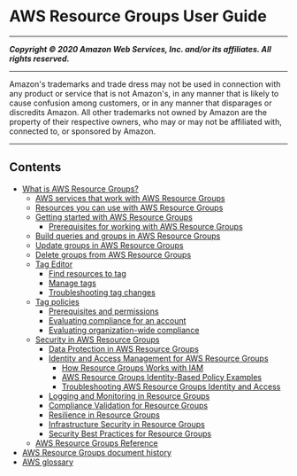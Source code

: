 # AWS Resource Groups User Guide

-----
*****Copyright &copy; 2020 Amazon Web Services, Inc. and/or its affiliates. All rights reserved.*****

-----
Amazon's trademarks and trade dress may not be used in 
     connection with any product or service that is not Amazon's, 
     in any manner that is likely to cause confusion among customers, 
     or in any manner that disparages or discredits Amazon. All other 
     trademarks not owned by Amazon are the property of their respective
     owners, who may or may not be affiliated with, connected to, or 
     sponsored by Amazon.

-----
## Contents
+ [What is AWS Resource Groups?](welcome.md)
   + [AWS services that work with AWS Resource Groups](integrated-services-list.md)
   + [Resources you can use with AWS Resource Groups](supported-resources.md)
   + [Getting started with AWS Resource Groups](gettingstarted.md)
      + [Prerequisites for working with AWS Resource Groups](gettingstarted-prereqs.md)
   + [Build queries and groups in AWS Resource Groups](gettingstarted-query.md)
   + [Update groups in AWS Resource Groups](updating-resource-groups.md)
   + [Delete groups from AWS Resource Groups](deleting-resource-groups.md)
   + [Tag Editor](tag-editor.md)
      + [Find resources to tag](find-resources-to-tag.md)
      + [Manage tags](tagging-resources.md)
      + [Troubleshooting tag changes](troubleshooting-tags.md)
   + [Tag policies](tag-policies-arg.md)
      + [Prerequisites and permissions](tag-policies-prereqs.md)
      + [Evaluating compliance for an account](tag-policies-arg-finding-noncompliant-tags.md)
      + [Evaluating organization-wide compliance](tag-policies-arg-evaluating-org-wide-compliance.md)
   + [Security in AWS Resource Groups](security.md)
      + [Data Protection in AWS Resource Groups](security_data-protection.md)
      + [Identity and Access Management for AWS Resource Groups](security-iam.md)
         + [How Resource Groups Works with IAM](security_iam_service-with-iam.md)
         + [AWS Resource Groups Identity-Based Policy Examples](security_iam_id-based-policy-examples.md)
         + [Troubleshooting AWS Resource Groups Identity and Access](security_iam_troubleshoot.md)
      + [Logging and Monitoring in Resource Groups](security_logging-monitoring.md)
      + [Compliance Validation for Resource Groups](security_compliance.md)
      + [Resilience in Resource Groups](security_resilience.md)
      + [Infrastructure Security in Resource Groups](security_infrastructure.md)
      + [Security Best Practices for Resource Groups](security_best-practices.md)
   + [AWS Resource Groups Reference](reference_available-policies.md)
+ [AWS Resource Groups document history](doc-history.md)
+ [AWS glossary](glossary.md)